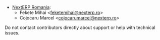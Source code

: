 - [NextERP Romania](https://www.nexterp.ro):
  - Fekete Mihai \<<feketemihai@nexterp.ro>\>
  - Cojocaru Marcel \<<cojocarumarcel@nexterp.ro>\>

Do not contact contributors directly about support or help with
technical issues.

